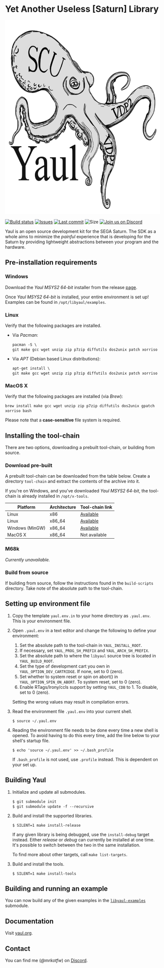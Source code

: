 Yet Another Useless [Saturn] Library
===
<p align="center">
  <img width="700" height="630" src=".images/logo.png">
</p>

[![Build status](https://img.shields.io/travis/ijacquez/libyaul.svg)](https://travis-ci.org/ijacquez/libyaul) [![Issues](https://img.shields.io/github/issues/ijacquez/libyaul.svg)](https://github.com/ijacquez/libyaul/issues) [![Last commit](https://img.shields.io/github/last-commit/ijacquez/libyaul.svg)](https://github.com/ijacquez/libyaul/commits/develop) ![Size](https://img.shields.io/github/repo-size/ijacquez/libyaul.svg) [![Join us on Discord](https://img.shields.io/discord/531844227655532554.svg)]( https://discord.gg/S434dWA)

Yaul is an open source development kit for the SEGA Saturn. The SDK as a whole
aims to minimize the _painful_ experience that is developing for the Saturn by
providing lightweight abstractions between your program and the hardware.

## Pre-installation requirements

### Windows

Download the _Yaul MSYS2 64-bit_ installer from the release [page][2].

Once _Yaul MSYS2 64-bit_ is installed, your entire environment is set up!
Examples can be found in `/opt/libyaul/examples`.

### Linux

Verify that the following packages are installed.

 - Via _Pacman_:

       pacman -S \
       git make gcc wget unzip zip p7zip diffutils dos2unix patch xorriso

 - Via _APT_ (Debian based Linux distributions):

       apt-get install \
       git make gcc wget unzip zip p7zip diffutils dos2unix patch xorriso

### MacOS X

Verify that the following packages are installed (via _Brew_):

    brew install make gcc wget unzip zip p7zip diffutils dos2unix gpatch xorriso bash

Please note that a **case-sensitive** file system is required.

## Installing the tool-chain

There are two options, downloading a prebuilt tool-chain, or building from
source.

### Download pre-built

A prebuilt tool-chain can be downloaded from the table below. Create a directory
`tool-chain` and extract the contents of the archive into it.

If you're on Windows, and you've downloaded _Yaul MSYS2 64-bit_, the tool-chain
is already installed in `/opt/x-tools`.

| Platform        | Architecture | Tool-chain link |
|-----------------|--------------|-----------------|
| Linux           | x86          | [Available][3]  |
| Linux           | x86_64       | [Available][3]  |
| Windows (MinGW) | x86_64       | [Available][3]  |
| MacOS X         | x86_64       | Not available   |

### M68k

_Currently unavailable._

### Build from source

If building from source, follow the instructions found in the `build-scripts`
directory. Take note of the absolute path to the tool-chain.

## Setting up environment file

1. Copy the template `yaul.env.in` to your home directory as `.yaul.env`. This
   is your environment file.

2. Open `.yaul.env` in a text editor and change the following to define your
   environment:

   1. Set the absolute path to the tool-chain in `YAUL_INSTALL_ROOT`.
   2. If necessary, set `YAUL_PROG_SH_PREFIX` and `YAUL_ARCH_SH_PREFIX`.
   3. Set the absolute path to where the `libyaul` source tree is located in
      `YAUL_BUILD_ROOT`.
   4. Set the type of development cart you own in `YAUL_OPTION_DEV_CARTRIDGE`.
      If none, set to 0 (zero).
   5. Set whether to system reset or spin on abort() in
      `YAUL_OPTION_SPIN_ON_ABORT`. To system reset, set to 0 (zero).
   6. Enable RTags/Irony/ccls support by setting `YAUL_CDB` to 1. To disable,
      set to 0 (zero).

   Setting the wrong values may result in compilation errors.

3. Read the environment file `.yaul.env` into your current shell.

       $ source ~/.yaul.env

4. Reading the environment file needs to be done every time a new shell is
   opened. To avoid having to do this every time, add the line below to your
   shell's startup file.

       $ echo 'source ~/.yaul.env' >> ~/.bash_profile

   If `.bash_profile` is not used, use `.profile` instead. This is dependent on
   your set up.

## Building Yaul

1. Initialize and update all submodules.

       $ git submodule init
       $ git submodule update -f --recursive

2. Build and install the supported libraries.

       $ SILENT=1 make install-release

   If any given library is being debugged, use the `install-debug` target
   instead. Either _release_ or _debug_ can currently be installed at one
   time. It's possible to switch between the two in the same installation.

   To find more about other targets, call `make list-targets`.

3. Build and install the tools.

       $ SILENT=1 make install-tools

## Building and running an example

You can now build any of the given examples in the [`libyaul-examples`][1]
submodule.

## Documentation

Visit [yaul.org][4].

## Contact

You can find me (*@mrkotfw*) on [Discord]( https://discord.gg/S434dWA).

[1]: https://github.com/ijacquez/libyaul-examples
[2]: https://github.com/ijacquez/libyaul-installer/releases
[3]: github.com/ijacquez/libyaul-packages/releases/latest
[4]: https://yaul.org/
